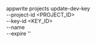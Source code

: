 appwrite projects update-dev-key \
    --project-id <PROJECT_ID> \
    --key-id <KEY_ID> \
    --name <NAME> \
    --expire ''
